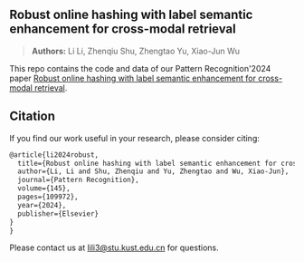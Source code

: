 ## Robust online hashing with label semantic enhancement for cross-modal retrieval
> **Authors:**
Li Li, Zhenqiu Shu, Zhengtao Yu, Xiao-Jun Wu

This repo contains the code and data of our Pattern Recognition'2024 paper [Robust online hashing with label semantic enhancement for cross-modal retrieval](https://doi.org/10.1016/j.patcog.2023.109972).

<!-- > [Robust online hashing with label semantic enhancement for cross-modal retrieval](https://doi.org/10.1016/j.patcog.2023.109972) -->
## Citation

If you find our work useful in your research, please consider citing:

```latex
@article{li2024robust,
  title={Robust online hashing with label semantic enhancement for cross-modal retrieval},
  author={Li, Li and Shu, Zhenqiu and Yu, Zhengtao and Wu, Xiao-Jun},
  journal={Pattern Recognition},
  volume={145},
  pages={109972},
  year={2024},
  publisher={Elsevier}
}
}
```
Please contact us at lili3@stu.kust.edu.cn for questions.
